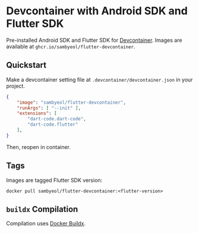 # Devcontainer with Android SDK and Flutter SDK
Pre-installed Android SDK and Flutter SDK for [Devcontainer](https://code.visualstudio.com/docs/remote/containers).
Images are available at `ghcr.io/sambyeol/flutter-devcontainer`.

## Quickstart
Make a devcontainer setting file at `.devcontainer/devcontainer.json` in your project.
```json
{
    "image": "sambyeol/flutter-devcontainer",
    "runArgs": [ "--init" ],
    "extensions": [
        "dart-code.dart-code",
        "dart-code.flutter"
    ],
}
```
Then, reopen in container.

## Tags
Images are tagged Flutter SDK version:
```
docker pull sambyeol/flutter-devcontainer:<flutter-version>
```

## `buildx` Compilation
Compilation uses [Docker Buildx](https://docs.docker.com/buildx/working-with-buildx/).

